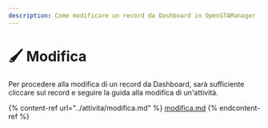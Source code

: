 ```yaml
---
description: Come modificare un record da Dashboard in OpenSTAManager
---
```


# 🖌️ Modifica

Per procedere alla modifica di un record da Dashboard, sarà sufficiente cliccare sul record e seguire la guida alla modifica di un'attività.

{% content-ref url="../attivita/modifica.md" %}
[modifica.md](../attivita/modifica.md)
{% endcontent-ref %}
